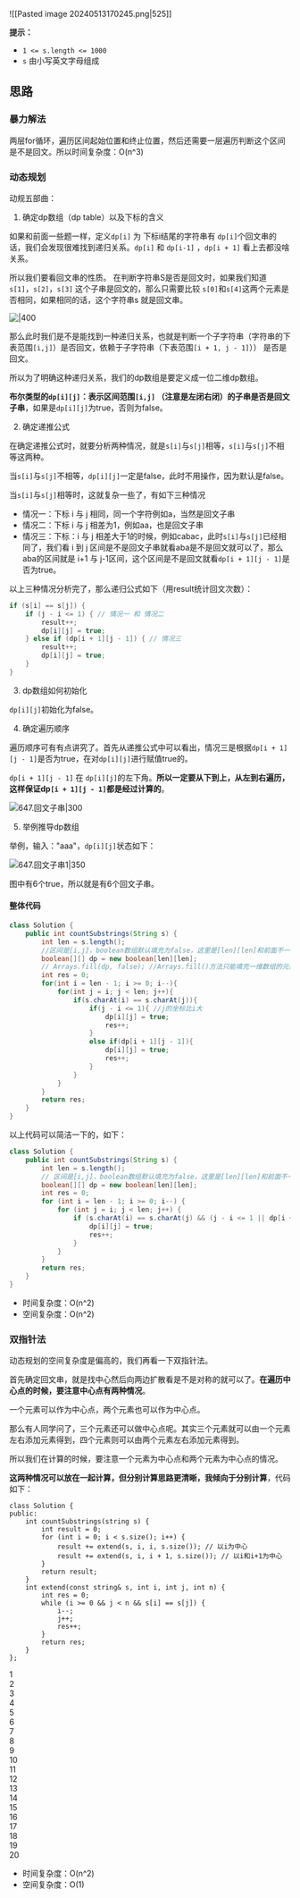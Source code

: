 ![[Pasted image 20240513170245.png|525]]

**提示：**
- `1 <= s.length <= 1000`
- `s` 由小写英文字母组成

## 思路

### 暴力解法

两层for循环，遍历区间起始位置和终止位置，然后还需要一层遍历判断这个区间是不是回文。所以时间复杂度：O(n^3)

### 动态规划

动规五部曲：

1. 确定dp数组（dp table）以及下标的含义

如果和前面一些题一样，定义`dp[i]` 为 下标i结尾的字符串有 `dp[i]`个回文串的话，我们会发现很难找到递归关系。`dp[i]` 和 `dp[i-1]` ，`dp[i + 1]` 看上去都没啥关系。

所以我们要看回文串的性质。 在判断字符串S是否是回文时，如果我们知道 `s[1]`，`s[2]`，`s[3]` 这个子串是回文的，那么只需要比较 `s[0]`和`s[4]`这两个元素是否相同，如果相同的话，这个字符串s 就是回文串。

![|400](https://code-thinking-1253855093.file.myqcloud.com/pics/20230102170752.png)

那么此时我们是不是能找到一种递归关系，也就是判断一个子字符串（字符串的下表范围`[i,j]`）是否回文，依赖于子字符串（下表范围`[i + 1, j - 1]`）） 是否是回文。

所以为了明确这种递归关系，我们的dp数组是要定义成一位二维dp数组。

**布尔类型的`dp[i][j]`：表示区间范围`[i,j]` （注意是左闭右闭）的子串是否是回文子串**，如果是`dp[i][j]`为true，否则为false。

2. 确定递推公式

在确定递推公式时，就要分析两种情况，就是`s[i]`与`s[j]`相等，`s[i]`与`s[j]`不相等这两种。

当`s[i]`与`s[j]`不相等，`dp[i][j]`一定是false，此时不用操作，因为默认是false。

当`s[i]`与`s[j]`相等时，这就复杂一些了，有如下三种情况

- 情况一：下标 i 与 j 相同，同一个字符例如a，当然是回文子串
- 情况二：下标 i 与 j 相差为1，例如aa，也是回文子串
- 情况三：下标：i 与 j 相差大于1的时候，例如cabac，此时`s[i]`与`s[j]`已经相同了，我们看 i 到 j 区间是不是回文子串就看aba是不是回文就可以了，那么aba的区间就是 i+1 与 j-1区间，这个区间是不是回文就看`dp[i + 1][j - 1]`是否为true。

以上三种情况分析完了，那么递归公式如下（用result统计回文次数）：

```java
if (s[i] == s[j]) {
    if (j - i <= 1) { // 情况一 和 情况二
        result++;
        dp[i][j] = true;
    } else if (dp[i + 1][j - 1]) { // 情况三
        result++;
        dp[i][j] = true;
    }
}
```

3. dp数组如何初始化

`dp[i][j]`初始化为false。

4. 确定遍历顺序

遍历顺序可有有点讲究了。首先从递推公式中可以看出，情况三是根据`dp[i + 1][j - 1]`是否为true，在对`dp[i][j]`进行赋值true的。

`dp[i + 1][j - 1]` 在 `dp[i][j]`的左下角。**所以一定要从下到上，从左到右遍历，这样保证dp`[i + 1][j - 1]`都是经过计算的**。

![647.回文子串|300](https://code-thinking-1253855093.file.myqcloud.com/pics/20210121171032473-20230310132134822.jpg)

5. 举例推导dp数组

举例，输入："aaa"，`dp[i][j]`状态如下：

![647.回文子串1|350](https://code-thinking-1253855093.file.myqcloud.com/pics/20210121171059951-20230310132153163.jpg)

图中有6个true，所以就是有6个回文子串。

#### 整体代码

```java
class Solution {
    public int countSubstrings(String s) {
        int len = s.length();
        //区间是[i,j]，boolean数组默认填充为false，这里是[len][len]和前面不一样
        boolean[][] dp = new boolean[len][len]; 
        // Arrays.fill(dp, false); //Arrays.fill()方法只能填充一维数组的元素
        int res = 0;
        for(int i = len - 1; i >= 0; i--){
            for(int j = i; j < len; j++){
                if(s.charAt(i) == s.charAt(j)){
                    if(j - i <= 1){ //j的坐标比i大
                        dp[i][j] = true;
                        res++;
                    }
                    else if(dp[i + 1][j - 1]){
                        dp[i][j] = true;
                        res++;
                    }
                }
            }
        }
        return res;
    }
}
```

以上代码可以简洁一下的，如下：

```java
class Solution {
    public int countSubstrings(String s) {
        int len = s.length();
        // 区间是[i,j]，boolean数组默认填充为false，这里是[len][len]和前面不一样
        boolean[][] dp = new boolean[len][len];
        int res = 0;
        for (int i = len - 1; i >= 0; i--) {
            for (int j = i; j < len; j++) {
                if (s.charAt(i) == s.charAt(j) && (j - i <= 1 || dp[i + 1][j - 1])) {
                    dp[i][j] = true;
                    res++;
                }
            }
        }
        return res;
    }
}
```

- 时间复杂度：O(n^2)
- 空间复杂度：O(n^2)

### 双指针法

动态规划的空间复杂度是偏高的，我们再看一下双指针法。

首先确定回文串，就是找中心然后向两边扩散看是不是对称的就可以了。**在遍历中心点的时候，要注意中心点有两种情况**。

一个元素可以作为中心点，两个元素也可以作为中心点。

那么有人同学问了，三个元素还可以做中心点呢。其实三个元素就可以由一个元素左右添加元素得到，四个元素则可以由两个元素左右添加元素得到。

所以我们在计算的时候，要注意一个元素为中心点和两个元素为中心点的情况。

**这两种情况可以放在一起计算，但分别计算思路更清晰，我倾向于分别计算**，代码如下：

```
class Solution {
public:
    int countSubstrings(string s) {
        int result = 0;
        for (int i = 0; i < s.size(); i++) {
            result += extend(s, i, i, s.size()); // 以i为中心
            result += extend(s, i, i + 1, s.size()); // 以i和i+1为中心
        }
        return result;
    }
    int extend(const string& s, int i, int j, int n) {
        int res = 0;
        while (i >= 0 && j < n && s[i] == s[j]) {
            i--;
            j++;
            res++;
        }
        return res;
    }
};
```

1  
2  
3  
4  
5  
6  
7  
8  
9  
10  
11  
12  
13  
14  
15  
16  
17  
18  
19  
20  

- 时间复杂度：O(n^2)
- 空间复杂度：O(1)




